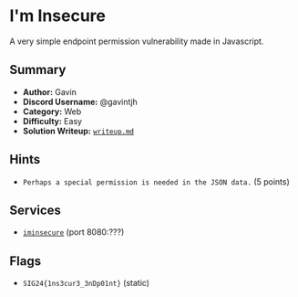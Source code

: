 # I'm Insecure
A very simple endpoint permission vulnerability made in Javascript.

## Summary
- **Author:** Gavin
- **Discord Username:** @gavintjh
- **Category:** Web
- **Difficulty:** Easy
- **Solution Writeup:** [`writeup.md`](./soln/writeup.md)

## Hints
- `Perhaps a special permission is needed in the JSON data.` (5 points)

## Services
- [`iminsecure`](./service) (port 8080:???)

## Flags
- `SIG24{1ns3cur3_3nDp01nt}` (static)
